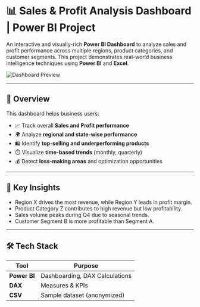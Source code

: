 # 📊 Sales & Profit Analysis Dashboard | Power BI Project

An interactive and visually-rich **Power BI Dashboard** to analyze sales and profit performance across multiple regions, product categories, and customer segments. This project demonstrates real-world business intelligence techniques using **Power BI** and **Excel**.

![Dashboard Preview](assets/overview.png)

---

## 🧠 Overview

This dashboard helps business users:
- 📈 Track overall **Sales and Profit performance**
- 🌍 Analyze **regional and state-wise performance**
- 🛍️ Identify **top-selling and underperforming products**
- ⏱️ Visualize **time-based trends** (monthly, quarterly)
- 💰 Detect **loss-making areas** and optimization opportunities

---

## 🎯 Key Insights

- Region X drives the most revenue, while Region Y leads in profit margin.
- Product Category Z contributes to high revenue but low profitability.
- Sales volume peaks during Q4 due to seasonal trends.
- Customer Segment B is more profitable than Segment A.

---

## 🛠️ Tech Stack

| Tool        | Purpose                          |
|-------------|----------------------------------|
| **Power BI** | Dashboarding, DAX Calculations   |
| **DAX**      | Measures & KPIs                  |
| **CSV**      | Sample dataset (anonymized)      |
